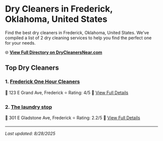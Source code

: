 # Dry Cleaners in Frederick, Oklahoma, United States

Find the best dry cleaners in Frederick, Oklahoma, United States. We've compiled a list of 2 dry cleaning services to help you find the perfect one for your needs.

🌐 **[View Full Directory on DryCleanersNear.com](https://drycleanersnear.com/city/US/Oklahoma/Frederick)**

## Top Dry Cleaners

### 1. [Frederick One Hour Cleaners](https://drycleanersnear.com/dryCleaner/686b2a23b03055c802e0e951/frederick-one-hour-cleaners)
📍 123 E Grand Ave, Frederick
⭐ Rating: 4/5
🔗 [View Full Details](https://drycleanersnear.com/dryCleaner/686b2a23b03055c802e0e951/frederick-one-hour-cleaners)

### 2. [The laundry stop](https://drycleanersnear.com/dryCleaner/686b2a28b03055c802e0e9d2/the-laundry-stop)
📍 301 E Gladstone Ave, Frederick
⭐ Rating: 2.2/5
🔗 [View Full Details](https://drycleanersnear.com/dryCleaner/686b2a28b03055c802e0e9d2/the-laundry-stop)


---

*Last updated: 8/28/2025*
